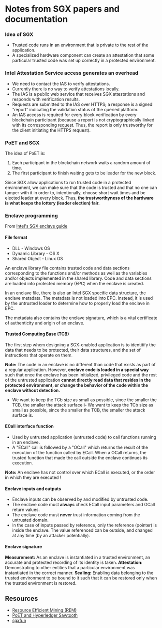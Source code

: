 # Notes from SGX papers and documentation

### Idea of SGX

- Trusted code runs in an environment that is private to the rest of the application.
- A specialized hardware component can create an attestation that some particular trusted code was set up correctly in a protected environment.

### Intel Attestation Service access generates an overhead

- We need to contact the IAS to verify attestations.
- Currently there is no way to verify attestations locally.
- The IAS is a public web service that receives SGX attestations and responds with verification results.
- Requests are submitted to the IAS over HTTPS; a response is a signed “report” indicating the validation status of the queried platform.
- An IAS access is required for every block verification by every blockchain participant (because a report is not cryptographically linked with its corresponding request. Thus, the report is only trustworthy for the client initiating the HTTPS request).

### PoET and SGX

The idea of PoET is:
1. Each participant in the blockchain network waits a random amount of time.
2. The first participant to finish waiting gets to be leader for the new block.

Since SGX allow applications to run trusted code in a protected environment, we can make sure that the code is trusted and that no one can tamper with it in order to, intentionally, choose short wait times and be elected leader at every block.
Thus, **the trustworthyness of the hardware is what keeps the lottery (leader election) fair.**

### Enclave programming
From [Intel's SGX enclave guide](https://software.intel.com/sites/default/files/managed/ae/48/Software-Guard-Extensions-Enclave-Writers-Guide.pdf)

#### File format

- DLL - Windows OS
- Dynamic Library - OS X
- Shared Object - Linux OS

An enclave library file contains trusted code and data sections corresponding to the functions and/or methods as well as the variables and/or objects implemented in the shared library. Code and data sections are loaded into protected memory (EPC) when the enclave is created.

In an enclave file, there is also an Intel SGX specific data structure, the enclave metadata. The metadata is not loaded into EPC. Instead, it is used by the untrusted loader to determine how to properly load the enclave in EPC.

The metadata also contains the enclave signature, which is a vital certificate of authenticity and origin of an enclave.

#### Trusted Computing Base (TCB)

The first step whem designing a SGX-enabled application is to identitify the data that needs to be protected, their data structures, and the set of instructions that operate on them.

**Note:** The code in an enclave is no different than code that exists as part of a regular application.
However, **enclave code is loaded in a special way** such that once the enclave has been initialized, privileged code and the rest of the untrusted application **cannot directly read data that resides in the protected environment, or change the behavior of the code within the enclave without detection.**

- We want to keep the TCb size as small as possible, since the smaller the TCB, the smaller the attack surface i- We want to keep the TCb size as small as possible, since the smaller the TCB, the smaller the attack surface is.

#### ECall interface function

- Used by untrusted application (untrusted code) to call functions running in an enclave.
- A "ECall" call is followed by a "OCall" which returns the result of the execution of the function called by ECall. When a OCall returns, the trusted function that made the call outside the enclave continues its execution.

**Note:** An enclave has not control over which ECall is executed, or the order in which they are executed !

#### Enclave inputs and outputs

- Enclave inputs can be observed by and modified by untrusted code.
- The enclave code must **always** check ECall input parameters and OCall return values.
- The enclave code must **never** trust information coming from the untrusted domain.
- In the case of inputs passed by reference, only the reference (pointer) is inside the enclave. The value referenced can be outside, and changed at any time (by an attacker potentially).

#### Enclave signature

**Measurement:** As an enclave is instantiated in a trusted environment, an accurate and protected recording of its identity is taken.
**Attestation:** Demonstrating to other entities that a particular environment was instantiated in the correct manner.
**Sealing:** Enabling data belonging to the trusted environment to be bound to it such that it can be restored only when the trusted environment is restored.



## Resources

- [Resource Efficient Mining (REM)](https://www.usenix.org/system/files/conference/usenixsecurity17/sec17-zhang.pdf)
- [PoET and Hyperledger Sawtooth](https://medium.com/kokster/understanding-hyperledger-sawtooth-proof-of-elapsed-time-e0c303577ec1)
- [sgxfun](https://github.com/kudelskisecurity/sgxfun/blob/master/paper/sgxpaper.md)
